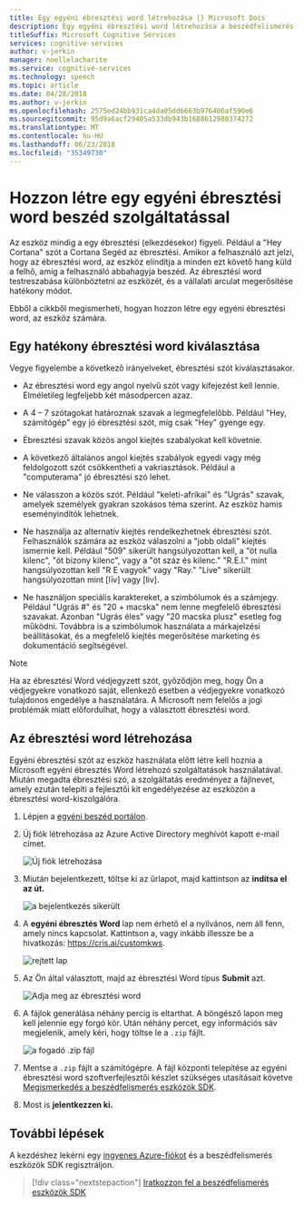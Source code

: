 ```yaml
---
title: Egy egyéni ébresztési word létrehozása |} Microsoft Docs
description: Egy egyéni ébresztési word létrehozása a beszédfelismerés eszközök SDK-ban.
titleSuffix: Microsoft Cognitive Services
services: cognitive-services
author: v-jerkin
manager: noellelacharite
ms.service: cognitive-services
ms.technology: speech
ms.topic: article
ms.date: 04/28/2018
ms.author: v-jerkin
ms.openlocfilehash: 2575ed24bb931ca4da05dd6663b976406af590e6
ms.sourcegitcommit: 95d9a6acf29405a533db943b1688612980374272
ms.translationtype: MT
ms.contentlocale: hu-HU
ms.lasthandoff: 06/23/2018
ms.locfileid: "35349730"
---
```

# <a name="create-a-custom-wake-word-using-speech-service"></a>Hozzon létre egy egyéni ébresztési word beszéd szolgáltatással

Az eszköz mindig a egy ébresztési (elkezdésekor) figyeli. Például a "Hey Cortana" szót a Cortana Segéd az ébresztési. Amikor a felhasználó azt jelzi, hogy az ébresztési word, az eszköz elindítja a minden ezt követő hang küld a felhő, amíg a felhasználó abbahagyja beszéd. Az ébresztési word testreszabása különböztetni az eszközét, és a vállalati arculat megerősítése hatékony módot.

Ebből a cikkből megismerheti, hogyan hozzon létre egy egyéni ébresztési word, az eszköz számára.

## <a name="choosing-an-effective-wake-word"></a>Egy hatékony ébresztési word kiválasztása

Vegye figyelembe a következő irányelveket, ébresztési szót kiválasztásakor.

* Az ébresztési word egy angol nyelvű szót vagy kifejezést kell lennie. Elméletileg legfeljebb két másodpercen azaz.

* A 4 – 7 szótagokat határoznak szavak a legmegfelelőbb. Például "Hey, számítógép" egy jó ébresztési szót, míg csak "Hey" gyenge egy.

* Ébresztési szavak közös angol kiejtés szabályokat kell követnie.

* A következő általános angol kiejtés szabályok egyedi vagy még feldolgozott szót csökkentheti a vakriasztások. Például a "computerama" jó ébresztési szó lehet.

* Ne válasszon a közös szót. Például "keleti-afrikai" és "Ugrás" szavak, amelyek személyek gyakran szokásos téma szerint. Az eszköz hamis eseményindítók lehetnek.

* Ne használja az alternatív kiejtés rendelkezhetnek ébresztési szót. Felhasználók számára az eszköz válaszolni a "jobb oldali" kiejtés ismernie kell. Például "509" sikerült hangsúlyozottan kell, a "öt nulla kilenc", "öt bizony kilenc", vagy a "öt száz és kilenc." "R.E.I." mint hangsúlyozottan kell "R E vagyok" vagy "Ray." "Live" sikerült hangsúlyozottan mint [līv] vagy [liv].

* Ne használjon speciális karaktereket, a szimbólumok és a számjegy. Például "Ugrás #" és "20 + macska" nem lenne megfelelő ébresztési szavakat. Azonban "Ugrás éles" vagy "20 macska plusz" esetleg fog működni. Továbbra is a szimbólumok használata a márkajelzési beállításokat, és a megfelelő kiejtés megerősítése marketing és dokumentáció segítségével.

> [!NOTE]
> Ha az ébresztési Word védjegyzett szót, győződjön meg, hogy Ön a védjegyekre vonatkozó saját, ellenkező esetben a védjegyekre vonatkozó tulajdonos engedélye a használatára. A Microsoft nem felelős a jogi problémák miatt előfordulhat, hogy a választott ébresztési word.

## <a name="creating-your-wake-word"></a>Az ébresztési word létrehozása

Egyéni ébresztési szót az eszköz használata előtt létre kell hoznia a Microsoft egyéni ébresztés Word létrehozó szolgáltatások használatával. Miután megadta ébresztési szó, a szolgáltatás eredményez a fájlnevet, amely ezután telepíti a fejlesztői kit engedélyezése az eszközön a ébresztési word-kiszolgálóra.

1. Lépjen a [egyéni beszéd portálon](https://cris.ai/).

2. Új fiók létrehozása az Azure Active Directory meghívót kapott e-mail címet. 

    ![Új fiók létrehozása](media/speech-devices-sdk/wake-word-1.png)
 
3.  Miután bejelentkezett, töltse ki az űrlapot, majd kattintson az **indítsa el az út.**

    ![a bejelentkezés sikerült](media/speech-devices-sdk/wake-word-3.png)
 
4. A **egyéni ébresztés Word** lap nem érhető el a nyilvános, nem áll fenn, amely nincs kapcsolat. Kattintson a, vagy inkább illessze be a hivatkozás: https://cris.ai/customkws.

    ![rejtett lap](media/speech-devices-sdk/wake-word-4.png)
 
6. Az Ön által választott, majd az ébresztési Word típus **Submit** azt.

    ![Adja meg az ébresztési word](media/speech-devices-sdk/wake-word-5.png)
 
7. A fájlok generálása néhány percig is eltarthat. A böngésző lapon meg kell jelennie egy forgó kör. Után néhány percet, egy információs sáv megjelenik, amely kéri, hogy töltse le a `.zip` fájlt.

    ![a fogadó .zip fájl](media/speech-devices-sdk/wake-word-6.png)

8. Mentse a `.zip` fájlt a számítógépre. A fájl központi telepítése az egyéni ébresztési word szoftverfejlesztői készlet szükséges utasításait követve [Megismerkedés a beszédfelismerés eszközök SDK](speech-devices-sdk-qsg.md).

9. Most is **jelentkezzen ki.**

## <a name="next-steps"></a>További lépések

A kezdéshez lekérni egy [ingyenes Azure-fiókot](https://azure.microsoft.com/free/) és a beszédfelismerés eszközök SDK regisztráljon.

> [!div class="nextstepaction"]
> [Iratkozzon fel a beszédfelismerés eszközök SDK](get-speech-devices-sdk.md)

